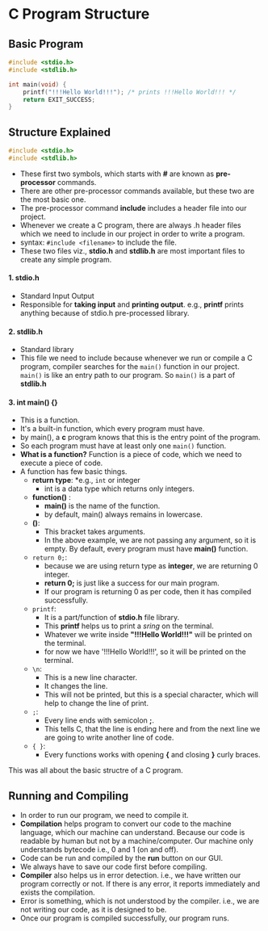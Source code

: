 # C Program Structure

## Basic Program
```C
#include <stdio.h>
#include <stdlib.h>

int main(void) {
	printf("!!!Hello World!!!"); /* prints !!!Hello World!!! */
	return EXIT_SUCCESS;
}
```
## Structure Explained

```C
#include <stdio.h>
#include <stdlib.h>
```
* These first two symbols, which starts with **#** are known as **pre-processor** commands.
* There are other pre-processor commands available, but these two are the most basic one.
* The pre-processor command **include** includes a header file into our project.
* Whenever we create a C program, there are always .h header files which we need to include in our project in order to write a program.
* syntax: ```#include <filename>``` to include the file.
* These two files viz., **stdio.h** and **stdlib.h** are most important files to create any simple program.

#### 1. stdio.h
  * Standard Input Output
  * Responsible for **taking input** and **printing output**. e.g., **printf** prints anything because of stdio.h pre-processed library.

#### 2. stdlib.h
  * Standard library
  * This file we need to include because whenever we run or compile a C program, compiler searches for the ``` main() ``` function in our project. ``` main() ``` is like an entry path to our program. So ``` main() ``` is a part of **stdlib.h**
  
#### 3. int main() {}
  * This is a function.
  * It's a built-in function, which every program must have.
  * by main(), a **c** program knows that this is the entry point of the program.
  * So each program must have at least only one ```main()``` function.
  * **What is a function?** Function is a piece of code, which we need to execute a piece of code.
  * A function has few basic things.
	* **return type**:
		*e.g., ``` int ``` or integer 
		* int is a data type which returns only integers.
	* **function()** :
		* **main()** is the name of the function.
		* by default, main() always remains in lowercase.
	* **()**:
		* This bracket takes arguments.
		* In the above example, we are not passing any argument, so it is empty.
	By default, every program must have **main()** function.
	* ``` return 0; ```:
		* because we are using return type as **integer**, we are returning 0 integer.
		* **return 0;** is just like a success for our main program.
		* If our program is returning 0 as per code, then it has compiled successfully.
	* ``` printf ```:
		* It is a part/function of **stdio.h** file library.
		* This **printf** helps us to print a _sring_ on the terminal.
		* Whatever we write inside **"!!!Hello World!!!"** will be printed on the terminal.
		* for now we have '!!!Hello World!!!', so it will be printed on the terminal.
	* ``` \n ```:
		* This is a new line character.
		* It changes the line.
		* This will not be printed, but this is a special character, which will help to change the line of print.
	* ``` ; ```:
		* Every line ends with semicolon **;**.
		* This tells C, that the line is ending here and from the next line we are going to write another line of code.
	* ``` { } ```:
		* Every functions works with opening **{** and closing **}** curly braces.
		
This was all about the basic structre of a C program.

## Running and Compiling
* In order to run our program, we need to compile it.
* **Compilation** helps program to convert our code to the machine language, which our machine can understand. Because our code is readable by human but not by a machine/computer. Our machine only understands bytecode i.e., 0 and 1 (on and off).
* Code can be run and compiled by the **run** button on our GUI.
* We always have to save our code first before compiling.
* **Compiler** also helps us in error detection. i.e., we have written our program correctly or not. If there is any error, it reports immediately and exists the compilation.
* Error is something, which is not understood by the compiler. i.e., we are not writing our code, as it is designed to be.
* Once our program is compiled successfully, our program runs.